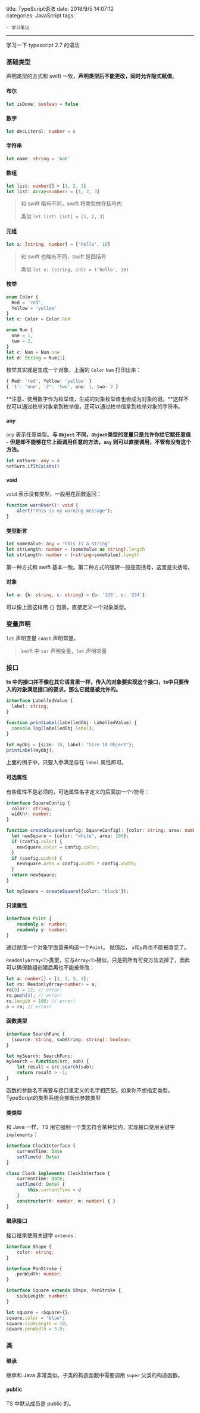 title: TypeScript语法
date: 2018/9/5 14:07:12  
categories: JavaScript
tags: 

	- 学习笔记
	

---

学习一下 typescript 2.7 的语法

<!--more-->

### 基础类型

声明类型的方式和 swift 一致，**声明类型后不能更改，同时允许隐式赋值**。

#### 布尔

```typescript
let isDone: boolean = false
```

#### 数字

```typescript
let decLiteral: number = 6
```

#### 字符串

```typescript
let name: string = 'bob'
```

#### 数组

```typescript
let list: number[] = [1, 2, 3]
let list: Array<number> = [1, 2, 3]
```

> 和 swift 略有不同，swift 将类型放在括号内
>
> 类似 `let list: [int] = [1, 2, 3]`

#### 元组

```typescript
let x: [string, number] = ['hello', 10]
```

> 和 swift 也略有不同，swift 是圆括号
>
> 类似 `let x: (string, int) = ('hello', 10)`

#### 枚举

```typescript
enum Color {
  Red = 'red',
  Yellow = 'yellow'
}
let c: Color = Color.Red

enum Num {
  one = 1,
  two = 2,
}
let c: Num = Num.one
let d: String = Num[1]
```

枚举其实就是生成一个对象，上面的 `Color` `Num` 打印出来：

```typescript
{ Red: 'red', Yellow: 'yellow' }
{ '1': 'one', '2': 'two', one: 1, two: 2 }
```

**注意，使用数字作为枚举值，生成的对象枚举值也会成为对象的键。**这样不仅可以通过枚举对象拿到枚举值，还可以通过枚举值拿到枚举对象的字符串。

#### any

`any` 表示任意类型。**与 `Object` 不同，`Object`类型的变量只是允许你给它赋任意值 - 但是却不能够在它上面调用任意的方法，`any` 则可以直接调用，不管有没有这个方法。**

```typescript
let notSure: any = 4
notSure.ifItExists()
```

#### void

`void` 表示没有类型，一般用在函数返回：

```typescript
function warnUser(): void {
    alert("This is my warning message");
}
```

#### 类型断言

```typescript
let someValue: any = "this is a string"
let strLength: number = (someValue as string).length
let strLength: number = (<string>someValue).length
```

第一种方式和 swift 基本一致。第二种方式的强转一般是圆括号，这里是尖括号。

#### 对象

```typescript
let a: {b: string, c: string} = {b: '123', c: '234'}
```

可以像上面这样用 `{}` 包裹，直接定义一个对象类型。

### 变量声明

`let` 声明变量 `const` 声明常量。

> swift 中 `var` 声明变量，`let` 声明常量

### 接口

**ts 中的接口并不像在其它语言里一样，传入的对象要实现这个接口，ts中只要传入的对象满足接口的要求，那么它就是被允许的。**

```typescript
interface LabelledValue {
  label: string;
}

function printLabel(labelledObj: LabelledValue) {
  console.log(labelledObj.label);
}

let myObj = {size: 10, label: "Size 10 Object"};
printLabel(myObj);
```

上面的例子中，只要入参满足存在 `label` 属性即可。

#### 可选属性

有些属性不是必须的，可选属性名字定义的后面加一个`?`符号：

```typescript
interface SquareConfig {
  color?: string;
  width?: number;
}

function createSquare(config: SquareConfig): {color: string; area: number} {
  let newSquare = {color: "white", area: 100};
  if (config.color) {
    newSquare.color = config.color;
  }
  if (config.width) {
    newSquare.area = config.width * config.width;
  }
  return newSquare;
}

let mySquare = createSquare({color: "black"});
```

#### 只读属性

```typescript
interface Point {
    readonly x: number;
    readonly y: number;
}
```

通过赋值一个对象字面量来构造一个`Point`。 赋值后， `x`和`y`再也不能被改变了。

`ReadonlyArray<T>`类型，它与`Array<T>`相似，只是把所有可变方法去掉了，因此可以确保数组创建后再也不能被修改：

```typescript
let a: number[] = [1, 2, 3, 4];
let ro: ReadonlyArray<number> = a;
ro[0] = 12; // error!
ro.push(5); // error!
ro.length = 100; // error!
a = ro; // error!
```

#### 函数类型

```typescript
interface SearchFunc {
  (source: string, subString: string): boolean;
}

let mySearch: SearchFunc;
mySearch = function(src, sub) {
    let result = src.search(sub);
    return result > -1;
}
```

函数的参数名不需要与接口里定义的名字相匹配。如果你不想指定类型，TypeScript的类型系统会推断出参数类型

#### 类类型

和 Java 一样，TS 用它强制一个类去符合某种契约，实现接口使用关键字 `implements`：

```typescript
interface ClockInterface {
    currentTime: Date
    setTime(d: Date)
}

class Clock implements ClockInterface {
    currentTime: Date;
    setTime(d: Date) {
        this.currentTime = d
    }
    constructor(h: number, m: number) { }
}
```

#### 继承接口

接口继承使用关键字 `extends`：

```typescript
interface Shape {
    color: string;
}

interface PenStroke {
    penWidth: number;
}

interface Square extends Shape, PenStroke {
    sideLength: number;
}

let square = <Square>{};
square.color = "blue";
square.sideLength = 10;
square.penWidth = 5.0;
```

### 类

#### 继承

继承和 Java 非常类似。子类的构造函数中需要调用 `super` 父类的构造函数。

#### public

TS 中默认成员是 public 的。

